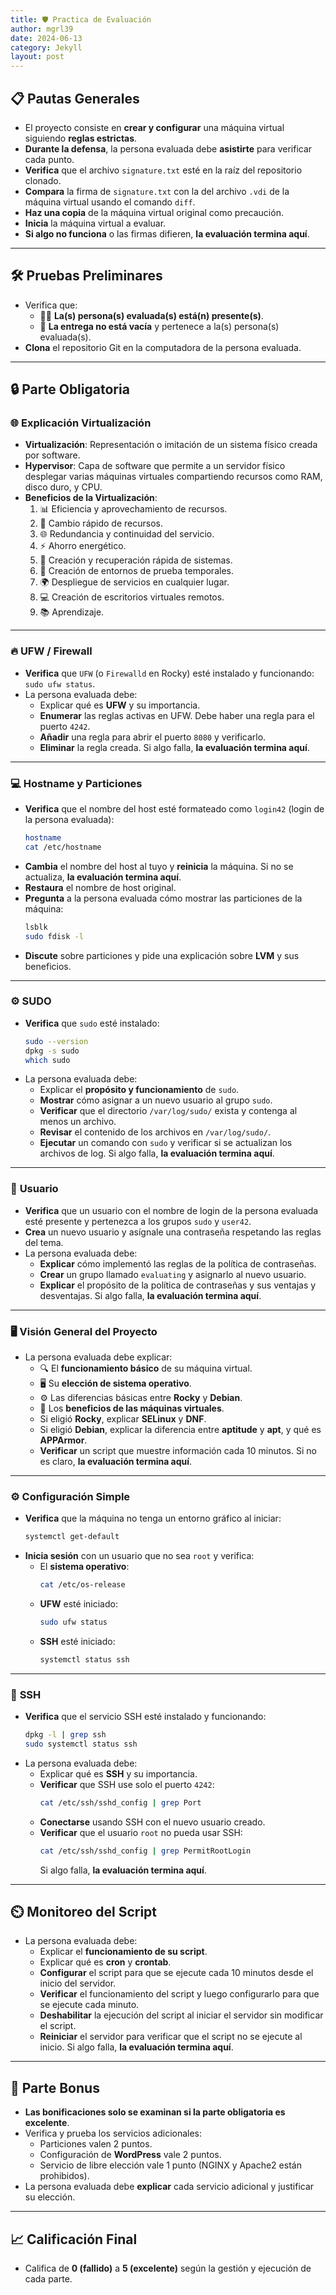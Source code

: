 ```yaml
---
title: 🛡️ Practica de Evaluación
author: mgrl39
date: 2024-06-13
category: Jekyll
layout: post
---
```


## 📋 **Pautas Generales**
- El proyecto consiste en **crear y configurar** una máquina virtual siguiendo **reglas estrictas**.
- **Durante la defensa**, la persona evaluada debe **asistirte** para verificar cada punto.
- **Verifica** que el archivo `signature.txt` esté en la raíz del repositorio clonado.
- **Compara** la firma de `signature.txt` con la del archivo `.vdi` de la máquina virtual usando el comando `diff`.
- **Haz una copia** de la máquina virtual original como precaución.
- **Inicia** la máquina virtual a evaluar. 
- **Si algo no funciona** o las firmas difieren, **la evaluación termina aquí**.

---

## 🛠️ **Pruebas Preliminares**
- Verifica que:
  - 🧑‍🎓 **La(s) persona(s) evaluada(s) está(n) presente(s)**.
  - 📂 **La entrega no está vacía** y pertenece a la(s) persona(s) evaluada(s).
- **Clona** el repositorio Git en la computadora de la persona evaluada.

---

## 🔒 **Parte Obligatoria**

### 🌐 **Explicación Virtualización**
- **Virtualización**: Representación o imitación de un sistema físico creada por software.
- **Hypervisor**: Capa de software que permite a un servidor físico desplegar varias máquinas virtuales compartiendo recursos como RAM, disco duro, y CPU.
- **Beneficios de la Virtualización**:
  1. 📊 Eficiencia y aprovechamiento de recursos.
  2. 🔄 Cambio rápido de recursos.
  3. 🌐 Redundancia y continuidad del servicio.
  4. ⚡ Ahorro energético.
  5. 🔄 Creación y recuperación rápida de sistemas.
  6. 🧪 Creación de entornos de prueba temporales.
  7. 🌍 Despliegue de servicios en cualquier lugar.
  8. 💻 Creación de escritorios virtuales remotos.
  9. 📚 Aprendizaje.

---

### 🔥 **UFW / Firewall**
- **Verifica** que `UFW` (o `Firewalld` en Rocky) esté instalado y funcionando: `sudo ufw status`.
- La persona evaluada debe:
  - Explicar qué es **UFW** y su importancia.
  - **Enumerar** las reglas activas en UFW. Debe haber una regla para el puerto `4242`.
  - **Añadir** una regla para abrir el puerto `8080` y verificarlo.
  - **Eliminar** la regla creada. Si algo falla, **la evaluación termina aquí**.

---

### 💻 **Hostname y Particiones**
- **Verifica** que el nombre del host esté formateado como `login42` (login de la persona evaluada): 
  ```bash
  hostname
  cat /etc/hostname
  ```
- **Cambia** el nombre del host al tuyo y **reinicia** la máquina. Si no se actualiza, **la evaluación termina aquí**.
- **Restaura** el nombre de host original.
- **Pregunta** a la persona evaluada cómo mostrar las particiones de la máquina:
  ```bash
  lsblk
  sudo fdisk -l
  ```
- **Discute** sobre particiones y pide una explicación sobre **LVM** y sus beneficios.

---

### ⚙️ **SUDO**
- **Verifica** que `sudo` esté instalado:
  ```bash
  sudo --version
  dpkg -s sudo
  which sudo
  ```
- La persona evaluada debe:
  - Explicar el **propósito y funcionamiento** de `sudo`.
  - **Mostrar** cómo asignar a un nuevo usuario al grupo `sudo`.
  - **Verificar** que el directorio `/var/log/sudo/` exista y contenga al menos un archivo.
  - **Revisar** el contenido de los archivos en `/var/log/sudo/`.
  - **Ejecutar** un comando con `sudo` y verificar si se actualizan los archivos de log. Si algo falla, **la evaluación termina aquí**.

---

### 👤 **Usuario**
- **Verifica** que un usuario con el nombre de login de la persona evaluada esté presente y pertenezca a los grupos `sudo` y `user42`.
- **Crea** un nuevo usuario y asígnale una contraseña respetando las reglas del tema.
- La persona evaluada debe:
  - **Explicar** cómo implementó las reglas de la política de contraseñas.
  - **Crear** un grupo llamado `evaluating` y asignarlo al nuevo usuario.
  - **Explicar** el propósito de la política de contraseñas y sus ventajas y desventajas. Si algo falla, **la evaluación termina aquí**.

---

### 🖥️ **Visión General del Proyecto**
- La persona evaluada debe explicar:
  - 🔍 El **funcionamiento básico** de su máquina virtual.
  - 🖥️ Su **elección de sistema operativo**.
  - ⚙️ Las diferencias básicas entre **Rocky** y **Debian**.
  - 🔄 Los **beneficios de las máquinas virtuales**.
  - Si eligió **Rocky**, explicar **SELinux** y **DNF**.
  - Si eligió **Debian**, explicar la diferencia entre **aptitude** y **apt**, y qué es **APPArmor**.
  - **Verificar** un script que muestre información cada 10 minutos. Si no es claro, **la evaluación termina aquí**.

---

### ⚙️ **Configuración Simple**
- **Verifica** que la máquina no tenga un entorno gráfico al iniciar:
  ```bash
  systemctl get-default
  ```
- **Inicia sesión** con un usuario que no sea `root` y verifica:
  - El **sistema operativo**: 
    ```bash
    cat /etc/os-release
    ```
  - **UFW** esté iniciado: 
    ```bash
    sudo ufw status
    ```
  - **SSH** esté iniciado: 
    ```bash
    systemctl status ssh
    ```

---

### 🔑 **SSH**
- **Verifica** que el servicio SSH esté instalado y funcionando:
  ```bash
  dpkg -l | grep ssh
  sudo systemctl status ssh
  ```
- La persona evaluada debe:
  - Explicar qué es **SSH** y su importancia.
  - **Verificar** que SSH use solo el puerto `4242`:
    ```bash
    cat /etc/ssh/sshd_config | grep Port
    ```
  - **Conectarse** usando SSH con el nuevo usuario creado.
  - **Verificar** que el usuario `root` no pueda usar SSH:
    ```bash
    cat /etc/ssh/sshd_config | grep PermitRootLogin
    ```
    Si algo falla, **la evaluación termina aquí**.

---

## ⏲️ **Monitoreo del Script**
- La persona evaluada debe:
  - Explicar el **funcionamiento de su script**.
  - Explicar qué es **cron** y **crontab**.
  - **Configurar** el script para que se ejecute cada 10 minutos desde el inicio del servidor.
  - **Verificar** el funcionamiento del script y luego configurarlo para que se ejecute cada minuto.
  - **Deshabilitar** la ejecución del script al iniciar el servidor sin modificar el script.
  - **Reiniciar** el servidor para verificar que el script no se ejecute al inicio. Si algo falla, **la evaluación termina aquí**.

---

## 🏅 **Parte Bonus**
- **Las bonificaciones solo se examinan si la parte obligatoria es excelente**.
- Verifica y prueba los servicios adicionales:
  - Particiones valen 2 puntos.
  - Configuración de **WordPress** vale 2 puntos.
  - Servicio de libre elección vale 1 punto (NGINX y Apache2 están prohibidos).
- La persona evaluada debe **explicar** cada servicio adicional y justificar su elección.

---

## 📈 **Calificación Final**
- Califica de **0 (fallido)** a **5 (excelente)** según la gestión y ejecución de cada parte.
